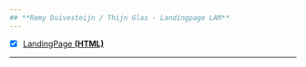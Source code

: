 ```yaml
---
## **Remy Duivesteijn / Thijn Glas - Landingpage LAM**
---
```

- [x] [LandingPage **(HTML)**](https://30528.hosts1.ma-cloud.nl/Museum-online/Eindopdracht/index.html)
---
